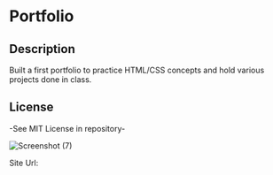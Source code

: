 # Portfolio

## Description

Built a first portfolio to practice HTML/CSS concepts and hold various projects done in class.

## License

-See MIT License in repository-

![Screenshot (7)](https://github.com/Abbate11/Portfolio/assets/163916459/9894de9a-e25f-408c-904e-2f649d07e76e)

Site Url: 
